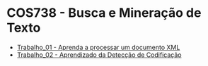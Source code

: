 # COS738 - Busca e Mineração de Texto

- [Trabalho_01 - Aprenda a processar um documento XML](https://github.com/pedroboechat/COS738_BuscaMineracaoTexto/tree/main/Trabalho_01)
- [Trabalho_02 - Aprendizado da Detecção de Codificação](https://github.com/pedroboechat/COS738_BuscaMineracaoTexto/tree/main/Trabalho_02)


